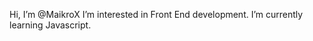 Hi, I’m @MaikroX
I’m interested in Front End development.
I’m currently learning Javascript.

<!---
MaikroX/MaikroX is a ✨ special ✨ repository because its `README.md` (this file) appears on your GitHub profile.
You can click the Preview link to take a look at your changes.
--->
